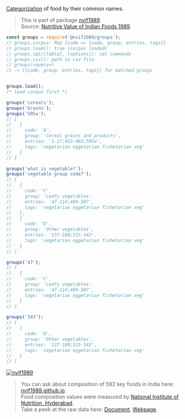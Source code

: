 [Categorization] of food by their common names.
> This is part of package [nvif1989].<br>
> Source: [Nutritive Value of Indian Foods 1989].

```javascript
const groups = require('@nvif1989/groups');
// groups.corpus: Map {code => {code, group, entries, tags}}
// groups.load(): true (corpus loaded)
// groups.sql([table], [options]): sql commands
// groups.csv(): path to csv file
// groups(<query>)
// -> [{code, group, entries, tags}] for matched groups


groups.load();
/* load corpus first */

groups('cereals');
groups('Grains');
groups('505a');
// [
//   {
//     code: 'A',
//     group: 'Cereal grains and products',
//     entries: '1-27;452-465;505a',
//     tags: 'vegetarian eggetarian fishetarian veg'
//   }
// ]

groups('what is vegetable?');
groups('vegetable group code?');
// [
//   {
//     code: 'C',
//     group: 'Leafy vegetables',
//     entries: '47-114;469-507',
//     tags: 'vegetarian eggetarian fishetarian veg'
//   },
//   {
//     code: 'D',
//     group: 'Other vegetables',
//     entries: '137-188;525-543',
//     tags: 'vegetarian eggetarian fishetarian veg'
//   }
// ]

groups('47');
// [
//   {
//     code: 'C',
//     group: 'Leafy vegetables',
//     entries: '47-114;469-507',
//     tags: 'vegetarian eggetarian fishetarian veg'
//   }
// ]

groups('543');
// [
//   {
//     code: 'D',
//     group: 'Other vegetables',
//     entries: '137-188;525-543',
//     tags: 'vegetarian eggetarian fishetarian veg'
//   }
// ]
```


[![nvif1989](https://i.imgur.com/mGVou5c.png)](https://www.npmjs.com/package/nvif1989)
> You can ask about composition of 592 key foods in India here: [nvif1989.github.io].<br>
> Food composition values were measured by [National Institute of Nutrition, Hyderabad].<br>
> Take a peek at the raw data here: [Document], [Webpage].

[nvif1989]: https://www.npmjs.com/package/nvif1989
[Nutritive Value of Indian Foods 1989]: https://www.icmr.nic.in/content/nutritive-value-indian-foods-nvif-c-gopalan-b-v-rama-sastri-sc-balasubramanian-revised
[Categorization]: https://github.com/nvif1989/groups/blob/master/index.csv
[nvif1989.github.io]: https://nvif1989.github.io
[National Institute of Nutrition, Hyderabad]: https://www.nin.res.in/
[Document]: https://docs.google.com/spreadsheets/d/1a1uTkfoyaQeGpSB_20NtIiKibABYOF7w0EErscrgibw/edit?usp=sharing
[Webpage]: https://docs.google.com/spreadsheets/d/e/2PACX-1vTff_Ezvu3vMtB3vwSuyq2Y6Yop8-lhx3_XpJTsawKe-rcXC6KbfwSSeykM59Nbu7s3r2AYaRIHxH8J/pubhtml
